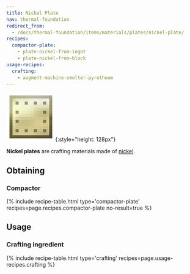 ```yaml
---
title: Nickel Plate
nav: thermal-foundation
redirect_from:
  - /docs/thermal-foundation/items/materials/plates/nickel-plate/
recipes:
  compactor-plate:
    - plate-nickel-from-ingot
    - plate-nickel-from-block
usage-recipes:
  crafting:
    - augment-machine-smelter-pyrotheum
---
```


![Nickel plate](/assets/images/thermal-foundation/plate-nickel.png){:style="height: 128px"}


**Nickel plates** are crafting materials made of [nickel](/docs/nickel-ingot/).


Obtaining
---------

### Compactor
{% include recipe-table.html type='compactor-plate' recipes=page.recipes.compactor-plate no-result=true %}


Usage
-----

### Crafting ingredient
{% include recipe-table.html type='crafting' recipes=page.usage-recipes.crafting %}

